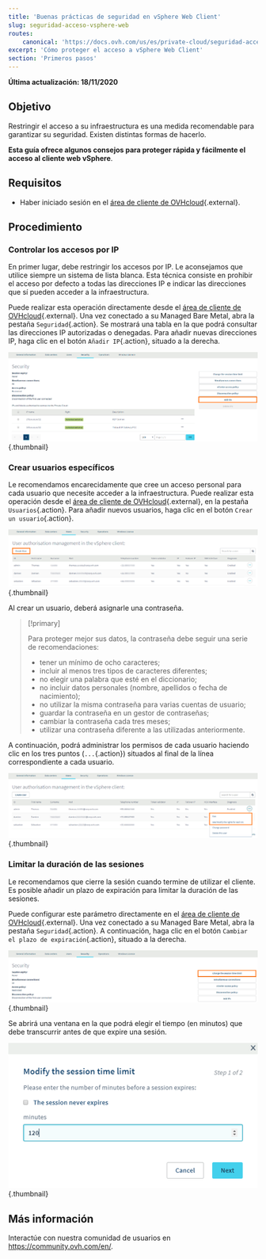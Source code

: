 ```yaml
---
title: 'Buenas prácticas de seguridad en vSphere Web Client'
slug: seguridad-acceso-vsphere-web
routes:
    canonical: 'https://docs.ovh.com/us/es/private-cloud/seguridad-acceso-vsphere-web/'
excerpt: 'Cómo proteger el acceso a vSphere Web Client'
section: 'Primeros pasos'
---
```


**Última actualización: 18/11/2020**

## Objetivo

Restringir el acceso a su infraestructura es una medida recomendable para garantizar su seguridad. Existen distintas formas de hacerlo.

**Esta guía ofrece algunos consejos para proteger rápida y fácilmente el acceso al cliente web vSphere**.

## Requisitos

- Haber iniciado sesión en el [área de cliente de OVHcloud](https://ca.ovh.com/auth/?action=gotomanager&from=https://www.ovh.com/world/&ovhSubsidiary=ws){.external}.

## Procedimiento

### Controlar los accesos por IP

En primer lugar, debe restringir los accesos por IP. Le aconsejamos que utilice siempre un sistema de lista blanca. Esta técnica consiste en prohibir el acceso por defecto a todas las direcciones IP e indicar las direcciones que sí pueden acceder a la infraestructura.

Puede realizar esta operación directamente desde el [área de cliente de OVHcloud](https://ca.ovh.com/auth/?action=gotomanager&from=https://www.ovh.com/world/&ovhSubsidiary=ws){.external}. Una vez conectado a su Managed Bare Metal, abra la pestaña `Seguridad`{.action}. Se mostrará una tabla en la que podrá consultar las direcciones IP autorizadas o denegadas. Para añadir nuevas direcciones IP, haga clic en el botón `Añadir IP`{.action}, situado a la derecha.

![Añadir IP](images/adding_ip.png){.thumbnail}


### Crear usuarios específicos

Le recomendamos encarecidamente que cree un acceso personal para cada usuario que necesite acceder a la infraestructura. Puede realizar esta operación desde el [área de cliente de OVHcloud](https://ca.ovh.com/auth/?action=gotomanager&from=https://www.ovh.com/world/&ovhSubsidiary=ws){.external}, en la pestaña `Usuarios`{.action}. Para añadir nuevos usuarios, haga clic en el botón `Crear un usuario`{.action}.

![Usuarios](images/users.png){.thumbnail}


Al crear un usuario, deberá asignarle una contraseña.

> [!primary]
>
> Para proteger mejor sus datos, la contraseña debe seguir una serie de recomendaciones:
>
> - tener un mínimo de ocho caracteres;
> - incluir al menos tres tipos de caracteres diferentes;
> - no elegir una palabra que esté en el diccionario;
> - no incluir datos personales (nombre, apellidos o fecha de nacimiento); 
> - no utilizar la misma contraseña para varias cuentas de usuario;
> - guardar la contraseña en un gestor de contraseñas;
> - cambiar la contraseña cada tres meses;
> - utilizar una contraseña diferente a las utilizadas anteriormente.
>

A continuación, podrá administrar los permisos de cada usuario haciendo clic en los tres puntos (`...`{.action}) situados al final de la línea correspondiente a cada usuario.

![Configuración de los parámetros de los usuarios](images/users_edit.png){.thumbnail}

### Limitar la duración de las sesiones

Le recomendamos que cierre la sesión cuando termine de utilizar el cliente. Es posible añadir un plazo de expiración para limitar la duración de las sesiones.

Puede configurar este parámetro directamente en el [área de cliente de OVHcloud](https://ca.ovh.com/auth/?action=gotomanager&from=https://www.ovh.com/world/&ovhSubsidiary=ws){.external}. Una vez conectado a su Managed Bare Metal, abra la pestaña `Seguridad`{.action}. A continuación, haga clic en el botón `Cambiar el plazo de expiración`{.action}, situado a la derecha.

![Expiración de la sesión](images/security-expiration.png){.thumbnail}

Se abrirá una ventana en la que podrá elegir el tiempo (en minutos) que debe transcurrir antes de que expire una sesión.

![Expiración de la sesión](images/expiration.png){.thumbnail}

## Más información

Interactúe con nuestra comunidad de usuarios en <https://community.ovh.com/en/>.

